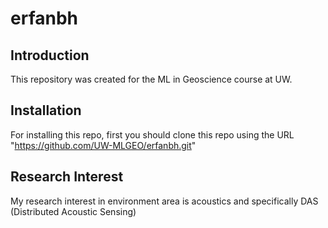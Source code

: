 # erfanbh

## Introduction
This repository was created for the ML in Geoscience course at UW.

## Installation
For installing this repo, first you should clone this repo using the URL "https://github.com/UW-MLGEO/erfanbh.git"

## Research Interest
My research interest in environment area is acoustics and specifically DAS (Distributed Acoustic Sensing)
